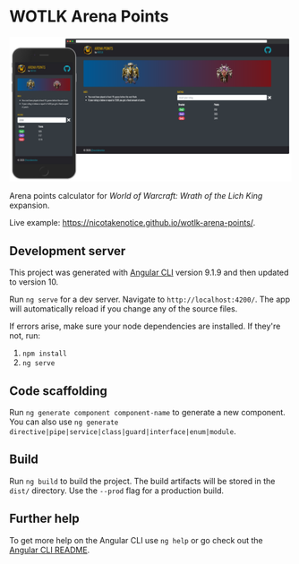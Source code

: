 # WOTLK Arena Points

![Preview image](./.github/images/wotlk-arena-points-banner.png)

Arena points calculator for _World of Warcraft: Wrath of the Lich King_ expansion.

Live example: https://nicotakenotice.github.io/wotlk-arena-points/.

## Development server

This project was generated with [Angular CLI](https://github.com/angular/angular-cli) version 9.1.9 and then updated to version 10.

Run `ng serve` for a dev server. Navigate to `http://localhost:4200/`. The app will automatically reload if you change any of the source files.

If errors arise, make sure your node dependencies are installed. If they're not, run:
1. `npm install`
2. `ng serve`

## Code scaffolding

Run `ng generate component component-name` to generate a new component. You can also use `ng generate directive|pipe|service|class|guard|interface|enum|module`.

## Build

Run `ng build` to build the project. The build artifacts will be stored in the `dist/` directory. Use the `--prod` flag for a production build.

## Further help

To get more help on the Angular CLI use `ng help` or go check out the [Angular CLI README](https://github.com/angular/angular-cli/blob/master/README.md).
